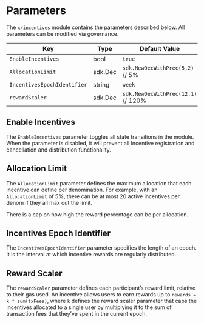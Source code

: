 <!--
order: 7
-->

# Parameters

The `x/incentives` module contains the parameters described below. All
parameters can be modified via governance.

| Key                         | Type    | Default Value                      |
| --------------------------- | ------- | ---------------------------------- |
| `EnableIncentives`          | bool    | `true`                             |
| `AllocationLimit`           | sdk.Dec | `sdk.NewDecWithPrec(5,2)` // 5%    |
| `IncentivesEpochIdentifier` | string  | `week`                             |
| `rewardScaler`              | sdk.Dec | `sdk.NewDecWithPrec(12,1)` // 120% |

## Enable Incentives

The `EnableIncentives` parameter toggles all state transitions in the module.
When the parameter is disabled, it will prevent all Incentive registration and
cancellation and distribution functionality.

## Allocation Limit

The `AllocationLimit` parameter defines the maximum allocation that each
incentive can define per denomination. For example, with an `AllocationLimit` of
5%, there can be at most 20 active incentives per denom if they all max out the
limit.

There is a cap on how high the reward percentage can be per allocation.

## Incentives Epoch Identifier

The `IncentivesEpochIdentifier` parameter specifies the length of an epoch. It
is the interval at which incentive rewards are regularly distributed.

## Reward Scaler

The `rewardScaler` parameter defines each participant’s reward limit, relative
to their gas used. An incentive allows users to earn rewards up to
`rewards = k * sum(txFees)`, where `k` defines the reward scaler parameter that
caps the incentives allocated to a single user by multiplying it to the sum of
transaction fees that they’ve spent in the current epoch.
